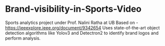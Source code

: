 # Brand-visibility-in-Sports-Video
Sports analytics project under Prof. Nalini Ratha at UB
Based on - https://ieeexplore.ieee.org/document/9342654
Uses state-of-the-art object detection algorithms like Yolov3 and Detectron2 to identify brand logos and perform analysis.
